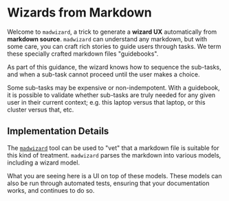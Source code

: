 # Wizards from Markdown

Welcome to `madwizard`, a trick to generate a **wizard UX**
automatically from **markdown source**. `madwizard` can understand any
markdown, but with some care, you can craft rich stories to guide
users through tasks. We term these specially crafted markdown files
"guidebooks".

As part of this guidance, the wizard knows how to sequence the
sub-tasks, and when a sub-task cannot proceed until the user makes a
choice.

Some sub-tasks may be expensive or non-indempotent. With a guidebook,
it is possible to validate whether sub-tasks are truly needed for any
given user in their current context; e.g. this laptop versus that
laptop, or this cluster versus that, etc.

## Implementation Details

The [`madwizard`](https://github.com/guidebooks/madwizard) tool can be
used to "vet" that a markdown file is suitable for this kind of
treatment. `madwizard` parses the markdown into various models,
including a wizard model.

What you are seeing here is a UI on top of these models. These models
can also be run through automated tests, ensuring that your
documentation works, and continues to do so.
